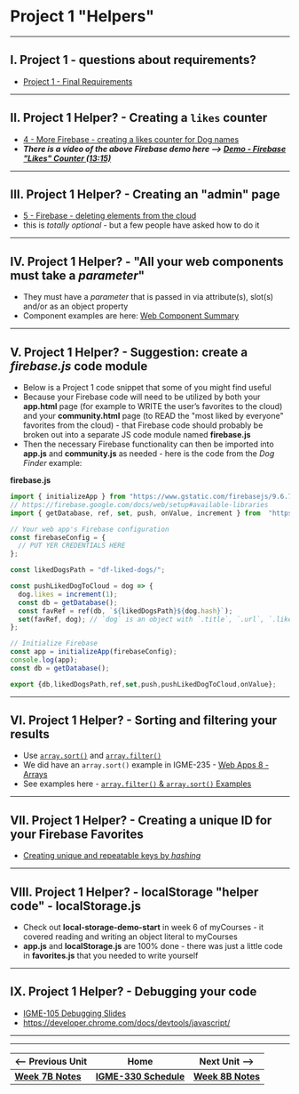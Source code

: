 # Project 1 "Helpers"

<hr>

## I. Project 1 - questions about requirements?

- [Project 1 - Final Requirements](../projects/p1-final.md)

<hr>

## II. Project 1 Helper? - Creating a `likes` counter


- [4 - More Firebase - creating a likes counter for Dog names](https://github.com/tonethar/IGME-330-Master/blob/master/notes/firebase-4.md)
- ***There is a video of the above Firebase demo here --> [Demo - Firebase "Likes" Counter (13:15)](https://rit.hosted.panopto.com/Panopto/Pages/Viewer.aspx?id=d89db2ea-9682-4aef-bb54-ae46002bf7ec)***

<hr>

## III. Project 1 Helper? - Creating an "admin" page

- [5 - Firebase - deleting elements from the cloud](https://github.com/tonethar/IGME-330-Master/blob/master/notes/firebase-5.md)
- this is *totally optional* - but a few people have asked how to do it

<hr>

## IV. Project 1 Helper? - "All your web components must take a *parameter*"

- They must have a *parameter* that is passed in via attribute(s), slot(s) and/or as an object property
- Component examples are here: [Web Component Summary](https://github.com/tonethar/IGME-330-Master/blob/master/notes/wc-summary.md)

<hr>

## V. Project 1 Helper? - Suggestion: create a *firebase.js* code module

- Below is a Project 1 code snippet that some of you might find useful
- Because your Firebase code will need to be utilized by both your **app.html** page (for example to WRITE the user’s favorites to the cloud) and your **community.html** page (to READ the "most liked by everyone" favorites from the cloud) - that Firebase code should probably be broken out into a separate JS code module named **firebase.js**
- Then the necessary Firebase functionality can then be imported into **app.js** and **community.js** as needed - here is the code from the *Dog Finder* example:

**firebase.js**

```js
import { initializeApp } from "https://www.gstatic.com/firebasejs/9.6.7/firebase-app.js";
// https://firebase.google.com/docs/web/setup#available-libraries
import { getDatabase, ref, set, push, onValue, increment } from  "https://www.gstatic.com/firebasejs/9.6.7/firebase-database.js";

// Your web app's Firebase configuration
const firebaseConfig = {
  // PUT YER CREDENTIALS HERE
};

const likedDogsPath = "df-liked-dogs/";

const pushLikedDogToCloud = dog => {
  dog.likes = increment(1);
  const db = getDatabase();
  const favRef = ref(db, `${likedDogsPath}${dog.hash}`);
  set(favRef, dog); // `dog` is an object with `.title`, `.url`, `.likes` properties etc
};

// Initialize Firebase
const app = initializeApp(firebaseConfig);
console.log(app);
const db = getDatabase();

export {db,likedDogsPath,ref,set,push,pushLikedDogToCloud,onValue};
```

<hr>

## VI. Project 1 Helper? - Sorting and filtering your results

- Use [`array.sort()`](https://developer.mozilla.org/en-US/docs/Web/JavaScript/Reference/Global_Objects/Array/sort) and [`array.filter()`](https://developer.mozilla.org/en-US/docs/Web/JavaScript/Reference/Global_Objects/Array/filter)
- We did have an `array.sort()` example in IGME-235 - [Web Apps 8 - Arrays](https://github.com/tonethar/IGME-235-Shared/blob/master/tutorial/web-apps-8.md#iv-method-chaining)
- See examples here - [`array.filter()` & `array.sort()` Examples](https://github.com/tonethar/IGME-330-Master/blob/master/notes/array-filter-sort-examples.md)

<hr>

## VII. Project 1 Helper? - Creating a unique ID for your Firebase Favorites

- [Creating unique and repeatable keys by *hashing*](https://github.com/tonethar/IGME-330-Master/blob/master/notes/hash-as-key.md)

<hr>

## VIII. Project 1 Helper? - localStorage "helper code" - localStorage.js

- Check out **local-storage-demo-start** in week 6 of myCourses - it covered reading and writing an object literal to myCourses
- **app.js** and **localStorage.js** are 100% done - there was just a little code in **favorites.js** that you needed to write yourself

<hr>

## IX. Project 1 Helper? - Debugging your code

- [IGME-105 Debugging Slides](https://github.com/tonethar/IGME-330-Master/blob/master/presentations/Debugging.pdf)
- https://developer.chrome.com/docs/devtools/javascript/

<hr><hr>

| <-- Previous Unit | Home | Next Unit -->
| --- | --- | --- 
| [**Week 7B Notes**](07B.md)     |  [**IGME-330 Schedule**](../schedule.md) | [**Week 8B Notes**](08B.md) 
